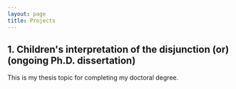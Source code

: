 ```yaml
---
layout: page
title: Projects
---
```


<h2> 1. Children's interpretation of the disjunction (or) (ongoing Ph.D. dissertation)</h2>

This is my thesis topic for completing my doctoral degree. 
